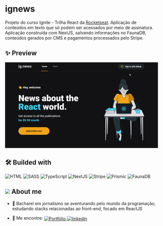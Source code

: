 ﻿# ignews

Projeto do curso Ignite - Trilha React da [Rocketseat](https://rocketseat.com.br/). Aplicação de conteúdos em texto que só podem ser acessados por meio de assinatura. Aplicação construída com NextJS, salvando informações no FaunaDB, conteúdos gerados por CMS e pagamentos processados pelo Stripe.

## ✨ Preview

<img src="./preview.gif">

## 🛠 Builded with

![HTML](https://img.shields.io/badge/-HTML-05122A?style=flat&logo=HTML5)
![SASS](https://img.shields.io/badge/-SASS-05122A?style=flat&logo=sass)
![TypeScript](https://img.shields.io/badge/-TypeScript-05122A?style=flat&logo=typescript)
![NextJS](https://img.shields.io/badge/-Next.js-05122A?style=flat&logo=Next.js)
![Stripe](https://img.shields.io/badge/-Stripe-05122A?style=flat&logo=Stripe)
![Prismic](https://img.shields.io/badge/-Prismic-05122A?style=flat&logo=Prismic)
![FaunaDB](https://img.shields.io/badge/-FaunaDB-05122A?style=flat)

## <img src="https://raw.githubusercontent.com/kaueMarques/kaueMarques/master/hi.gif" width="25px"> About me

- 👤 Bacharel em jornalismo se aventurando pelo mundo da programação, estudando stacks relacionadas ao front-end, focado em ReactJS

- 🔭 Me encontre: <a href="https://josesouzaa.github.io" target="_blank">
  <img align="center" src="https://img.shields.io/badge/Portf%C3%B3lio-Jos%C3%A9%20de%20Souza-05122A?style=flat" alt="Portfólio"/>
  </a> <a href="https://www.linkedin.com/in/jose-de-souza/" target="_blank">
  <img align="center" src="https://img.shields.io/badge/-José_de_Souza-05122A?style=flat&logo=linkedin" alt="linkedin"/>
  </a>
